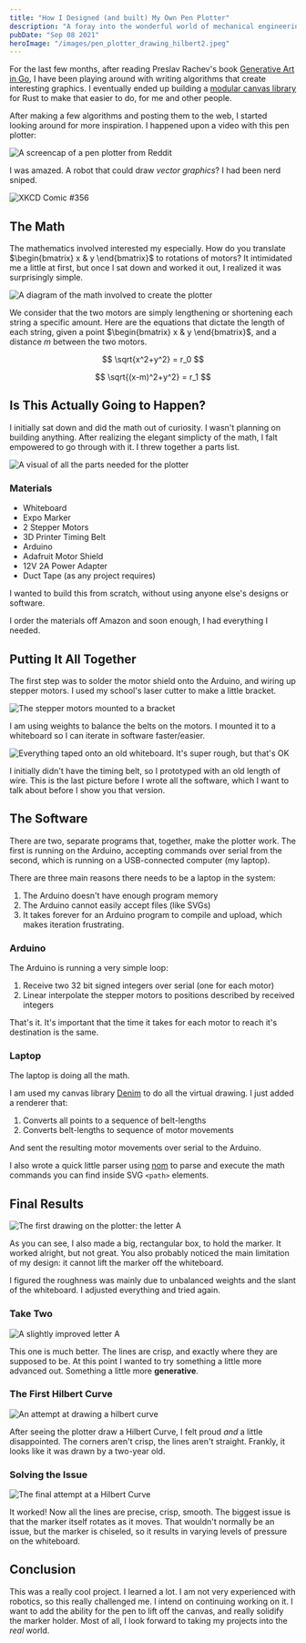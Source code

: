 ```yaml
---
title: "How I Designed (and built) My Own Pen Plotter"
description: "A foray into the wonderful world of mechanical engineering."
pubDate: "Sep 08 2021"
heroImage: "/images/pen_plotter_drawing_hilbert2.jpeg"
---
```


For the last few months, after reading Preslav Rachev's book [Generative Art in Go](https://p5v.gumroad.com/l/generative-art-in-golang), I have been playing around with writing algorithms that create interesting graphics. I eventually ended up building a [modular canvas library](https://github.com/chilipepperhott/denim) for Rust to make that easier to do, for me and other people.

After making a few algorithms and posting them to the web, I started looking around for more inspiration. I happened upon a video with this pen plotter:

![A screencap of a pen plotter from Reddit](/images/reddit_pen_plotter.png)

I was amazed. A robot that could draw _vector graphics_? I had been nerd sniped.

![XKCD Comic #356](/images/xkcd_nerd_sniping.png)

## The Math

The mathematics involved interested my especially. How do you translate $\begin{bmatrix} x & y \end{bmatrix}$ to rotations of motors? It intimidated me a little at first, but once I sat down and worked it out, I realized it was surprisingly simple.

![A diagram of the math involved to create the plotter](/images/plotter_math_diagram.png)

We consider that the two motors are simply lengthening or shortening each string a specific amount. Here are the equations that dictate the length of each string, given a point $\begin{bmatrix} x & y \end{bmatrix}$, and a distance $m$ between the two motors.

$$
\sqrt{x^2+y^2} = r_0
$$

$$
\sqrt{(x-m)^2+y^2} = r_1
$$

## Is This Actually Going to Happen?

I initially sat down and did the math out of curiosity. I wasn't planning on building anything. After realizing the elegant simplicty of the math, I falt empowered to go through with it. I threw together a parts list.

![A visual of all the parts needed for the plotter](/images/pen_plotter_parts.png)

### Materials

- Whiteboard
- Expo Marker
- 2 Stepper Motors
- 3D Printer Timing Belt
- Arduino
- Adafruit Motor Shield
- 12V 2A Power Adapter
- Duct Tape (as any project requires)

I wanted to build this from scratch, without using anyone else's designs or software.

I order the materials off Amazon and soon enough, I had everything I needed.

## Putting It All Together

The first step was to solder the motor shield onto the Arduino, and wiring up stepper motors. I used my school's laser cutter to make a little bracket.

![The stepper motors mounted to a bracket](/images/mounted_motors_pen_plotter.jpeg)

I am using weights to balance the belts on the motors. I mounted it to a whiteboard so I can iterate in software faster/easier.

![Everything taped onto an old whiteboard. It's super rough, but that's OK](/images/mounted_bracket_on_whiteboard_pen_plotter.jpeg)

I initially didn't have the timing belt, so I prototyped with an old length of wire. This is the last picture before I wrote all the software, which I want to talk about before I show you that version.

## The Software

There are two, separate programs that, together, make the plotter work. The first is running on the Arduino, accepting commands over serial from the second, which is running on a USB-connected computer (my laptop).

There are three main reasons there needs to be a laptop in the system:

1. The Arduino doesn't have enough program memory
1. The Arduino cannot easily accept files (like SVGs)
1. It takes forever for an Arduino program to compile and upload, which makes iteration frustrating.

### Arduino

The Arduino is running a very simple loop:

1. Receive two 32 bit signed integers over serial (one for each motor)
1. Linear interpolate the stepper motors to positions described by received integers

That's it. It's important that the time it takes for each motor to reach it's destination is the same.

### Laptop

The laptop is doing all the math.

I am used my canvas library [Denim](https://github.com/chilipepperhott/denim) to do all the virtual drawing. I just added a renderer that:

1. Converts all points to a sequence of belt-lengths
1. Converts belt-lengths to sequence of motor movements

And sent the resulting motor movements over serial to the Arduino.

I also wrote a quick little parser using [nom](https://github.com/Geal/nom) to parse and execute the math commands you can find inside SVG `<path>` elements.

## Final Results

![The first drawing on the plotter: the letter A](/images/pen_plotter_drawing_a.jpeg)

As you can see, I also made a big, rectangular box, to hold the marker. It worked alright, but not great. You also probably noticed the main limitation of my design: it cannot lift the marker off the whiteboard.

I figured the roughness was mainly due to unbalanced weights and the slant of the whiteboard. I adjusted everything and tried again.

### Take Two

![A slightly improved letter A](/images/pen_plotter_drawing_a2.jpeg)

This one is much better. The lines are crisp, and exactly where they are supposed to be. At this point I wanted to try something a little more advanced out. Something a little more **generative**.

### The First Hilbert Curve

![An attempt at drawing a hilbert curve](/images/pen_plotter_drawing_hilbert.jpeg)

After seeing the plotter draw a Hilbert Curve, I felt proud _and_ a little disappointed. The corners aren't crisp, the lines aren't straight. Frankly, it looks like it was drawn by a two-year old.

### Solving the Issue

![The final attempt at a Hilbert Curve](/images/pen_plotter_drawing_hilbert2.jpeg)

It worked! Now all the lines are precise, crisp, smooth. The biggest issue is that the marker itself rotates as it moves. That wouldn't normally be an issue, but the marker is chiseled, so it results in varying levels of pressure on the whiteboard.

## Conclusion

This was a really cool project. I learned a lot. I am not very experienced with robotics, so this really challenged me. I intend on continuing working on it. I want to add the ability for the pen to lift off the canvas, and really solidify the marker holder. Most of all, I look forward to taking my projects into the _real_ world.
